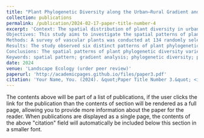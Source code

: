 ```yaml
---
title: "Plant Phylogenetic Diversity along the Urban–Rural Gradient and Its Association with Urbanization Degree in Shanghai, China"
collection: publications
permalink: /publication/2024-02-17-paper-title-number-4
excerpt: 'Context: The spatial distribution of plant diversity in urban areas is fundamental to understanding the relationship between urbanization and biodiversity. Previous research has primarily focused on taxonomic levels to assess species richness. While investigations into the spatial patterns of phylogenetic diversity in urban plants remain limited.
Objectives: This study aims to investigate the spatial patterns of plant phylogenetic diversity along an urban-rural gradient and identify how phylogenetic diversity and the degree of urbanization are related.
Methods: A survey of vascular plants was conducted at 134 randomly selected sample plots along four urban-rural transects in Shanghai, China. Three phylogenetic diversity metrics, Faith’s phylogenetic diversity (PD), net relatedness index (NRI), and net nearest taxon index (NTI), were calculated along with the urbanization degree index (UDI). Regression analysis was employed to quantify the spatial patterns of plant phylogenetic diversity across different taxa along the urban-rural gradients and their relationships with UDI. 
Results: The study observed six distinct patterns of plant phylogenetic diversity along the urban-rural gradients in different taxa, which support the previous hypotheses that biological distribution patterns at the species level also hold true at the phylogenetic level. Faith’s phylogenetic diversity (PD) showed a linear increase with increasing UDI for total, woody, perennial, and cultivated plant assemblages. The UDI explained 66-96% of the variation in PD for these taxa. In contrast, PD for annual and spontaneous plants exhibited a linear decrease with increasing UDI, which explained 95% and 49% variation in PD for annual and spontaneous plants, respectively. The net relatedness index (NRI) for woody, perennial, and cultivated plants, as well as the net nearest taxon index (NTI) for perennial and cultivated plants, linearly increases with UDI, whereas the NRI for total, annual, and spontaneous plants, as well as NTI for total, woody, annual, and spontaneous plants linearly decrease with UDI. However, some of these trends were only marginally significant. 
Conclusions: The spatial patterns of plant phylogenetic diversity varied along the rural-to-urban gradients, indicating that urban environmental filtering has an impact on plant phylogenetic diversity. Urbanization increased the phylogenetic richness of different plant taxa in Shanghai but resulted in more clustering and relatedness of species within plant assemblages. Phylogenetic metrics showed a linear increase with UDI, while the degree of urbanization led to a decrease in phylogenetic divergence. The UDI is a useful predictor for examining variations in plant phylogeny due to urbanization. Our findings provide insights into how urbanization impacts plant phylogenetic diversity, helping urban plant diversity conservation.
Keywords: spatial pattern; gradient analysis; phylogenetic diversity; phylogeny; urbanization; Shanghai'
date: 2024 
venue: 'Landscape Ecology (urder peer review)'
paperurl: 'http://academicpages.github.io/files/paper3.pdf'
citation: 'Your Name, You. (2024). &quot;Paper Title Number 3.&quot; <i>GitHub Journal of Bugs</i>. 1(3).'
---
```


The contents above will be part of a list of publications, if the user clicks the link for the publication than the contents of section will be rendered as a full page, allowing you to provide more information about the paper for the reader. When publications are displayed as a single page, the contents of the above "citation" field will automatically be included below this section in a smaller font.
